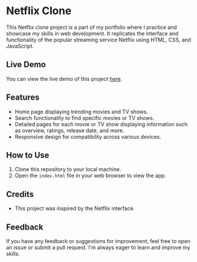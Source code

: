 # Netflix Clone

This Netflix clone project is a part of my portfolio where I practice and showcase my skills in web development. It replicates the interface and functionality of the popular streaming service Netflix using HTML, CSS, and JavaScript.

## Live Demo

You can view the live demo of this project [here](https://netfillix.netlify.app).

## Features

- Home page displaying trending movies and TV shows.
- Search functionality to find specific movies or TV shows.
- Detailed pages for each movie or TV show displaying information such as overview, ratings, release date, and more.
- Responsive design for compatibility across various devices.

## How to Use

1. Clone this repository to your local machine.
2. Open the `index.html` file in your web browser to view the app.

## Credits

- This project was inspired by the Netflix interface.

## Feedback

If you have any feedback or suggestions for improvement, feel free to open an issue or submit a pull request. I'm always eager to learn and improve my skills.


